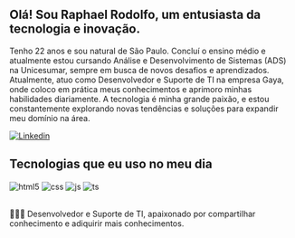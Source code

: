 ## Olá! Sou Raphael Rodolfo, um entusiasta da tecnologia e inovação.
Tenho 22 anos e sou natural de São Paulo. Concluí o ensino médio e atualmente estou cursando Análise e Desenvolvimento de Sistemas (ADS) na Unicesumar, sempre em busca de novos desafios e aprendizados.
Atualmente, atuo como Desenvolvedor e Suporte de TI na empresa Gaya, onde coloco em prática meus conhecimentos e aprimoro minhas habilidades diariamente. A tecnologia é minha grande paixão, e estou constantemente explorando novas tendências e soluções para expandir meu domínio na área.

[![Linkedin](https://img.shields.io/badge/LinkedIn-0077B5?style=for-the-badge&logo=linkedin&logoColor=white)](https://www.linkedin.com/in/raphael-rodolfo-687463225/)


## Tecnologias que eu uso no meu dia

<div style="display: inline_block">
  <img align="center" alt="html5" src="https://img.shields.io/badge/HTML5-E34F26?style=for-the-badge&logo=html5&logoColor=white" />
  <img align="center" alt="css" src="https://img.shields.io/badge/CSS3-1572B6?style=for-the-badge&logo=css3&logoColor=white" />
  <img align="center" alt="js" src="https://img.shields.io/badge/JavaScript-F7DF1E?style=for-the-badge&logo=javascript&logoColor=black" />
  <img align="center" alt="ts" src="https://img.shields.io/badge/MySQL-00000F?style=for-the-badge&logo=mysql&logoColor=white" />
</div><br/>

👨🏿‍💻 Desenvolvedor e Suporte de TI, apaixonado por compartilhar conhecimento e adiquirir mais conhecimentos.


  


